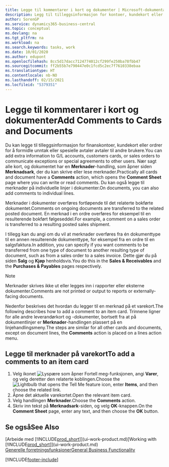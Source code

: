 ```yaml
---
title: Legge til kommentarer i kort og dokumenter | Microsoft-dokumentasjon
description: Legg til tilleggsinformasjon for kontoer, kundekort eller ordrer for å formidle avtaler, for eksempel en spesiell pris eller leveringsmetoden, for andre brukere.
author: SorenGP
ms.service: dynamics365-business-central
ms.topic: conceptual
ms.devlang: na
ms.tgt_pltfrm: na
ms.workload: na
ms.search.keywords: tasks, work
ms.date: 10/01/2020
ms.author: edupont
ms.openlocfilehash: 8cc5d17dacc7124774012cf299fe250ba78fbb47
ms.sourcegitcommit: ff2b55b7e790447e0c1fcd5c2ec7f7610338ebaa
ms.translationtype: HT
ms.contentlocale: nb-NO
ms.lasthandoff: 02/15/2021
ms.locfileid: "5379351"
---
```

# <a name="add-comments-to-cards-and-documents"></a><span data-ttu-id="691f6-103">Legge til kommentarer i kort og dokumenter</span><span class="sxs-lookup"><span data-stu-id="691f6-103">Add Comments to Cards and Documents</span></span>
<span data-ttu-id="691f6-104">Du kan legge til tilleggsinformasjon for finanskontoer, kundekort eller ordrer for å formidle unntak eller spesielle avtaler avtaler til andre brukere.</span><span class="sxs-lookup"><span data-stu-id="691f6-104">You can add extra information to G/L accounts, customers cards, or sales orders to communicate exceptions or special agreements to other users.</span></span>
<span data-ttu-id="691f6-105">Nær sagt alle kort, og dokumentet har en **Merknader**-handling, som åpner siden **Merknadsark**, der du kan skrive eller lese merknader.</span><span class="sxs-lookup"><span data-stu-id="691f6-105">Practically all cards and document have a **Comments** action, which opens the **Comment Sheet** page where you can write or read comments.</span></span> <span data-ttu-id="691f6-106">Du kan også legge til merknader på individuelle linjer i dokumenter.</span><span class="sxs-lookup"><span data-stu-id="691f6-106">On documents, you can also add comments to individual lines.</span></span>

<span data-ttu-id="691f6-107">Merknader i dokumenter overføres fortløpende til det relaterte bokførte dokumentet.</span><span class="sxs-lookup"><span data-stu-id="691f6-107">Comments on ongoing documents are transferred to the related posted document.</span></span> <span data-ttu-id="691f6-108">En merknad i en ordre overføres for eksempel til en resulterende bokført følgeseddel.</span><span class="sxs-lookup"><span data-stu-id="691f6-108">For example, a comment on a sales order is transferred to a resulting posted sales shipment.</span></span>

<span data-ttu-id="691f6-109">I tillegg kan du angi om du vil at merknader overføres fra én dokumenttype til en annen resulterende dokumenttype, for eksempel fra en ordre til en salgsfaktura.</span><span class="sxs-lookup"><span data-stu-id="691f6-109">In addition, you can specify if you want comments to be transferred from one type of document to another resulting type of document, such as from a sales order to a sales invoice.</span></span> <span data-ttu-id="691f6-110">Dette gjør du på siden **Salg** og **Kjøp** henholdsvis.</span><span class="sxs-lookup"><span data-stu-id="691f6-110">You do this in the **Sales & Receivables** and the **Purchases & Payables** pages respectively.</span></span>

> [!NOTE]
> <span data-ttu-id="691f6-111">Merknader skrives ikke ut eller legges inn i rapporter eller eksterne dokumenter.</span><span class="sxs-lookup"><span data-stu-id="691f6-111">Comments are not printed or output to reports or externally-facing documents.</span></span>

<span data-ttu-id="691f6-112">Nedenfor beskrives det hvordan du legger til en merknad på et varekort.</span><span class="sxs-lookup"><span data-stu-id="691f6-112">The following describes how to add a comment to an item card.</span></span> <span data-ttu-id="691f6-113">Trinnene ligner for alle andre leverandørkort og -dokumenter, bortsett fra at på dokumentlinjer er **Merknader**-handlingen plassert på en linjehandlingsmeny.</span><span class="sxs-lookup"><span data-stu-id="691f6-113">The steps are similar for all other cards and documents, except on document lines, the **Comments** action is placed on a lines action menu.</span></span>

## <a name="to-add-a-comments-to-an-item-card"></a><span data-ttu-id="691f6-114">Legge til merknader på varekort</span><span class="sxs-lookup"><span data-stu-id="691f6-114">To add a comments to an item card</span></span>
1. <span data-ttu-id="691f6-115">Velg ikonet ![Lyspære som åpner Fortell meg-funksjonen](media/ui-search/search_small.png "Fortell hva du vil gjøre"), angi **Varer**, og velg deretter den relaterte koblingen.</span><span class="sxs-lookup"><span data-stu-id="691f6-115">Choose the ![Lightbulb that opens the Tell Me feature](media/ui-search/search_small.png "Tell me what you want to do") icon, enter **Items**, and then choose the related link.</span></span>
2. <span data-ttu-id="691f6-116">Åpne det aktuelle varekortet.</span><span class="sxs-lookup"><span data-stu-id="691f6-116">Open the relevant item card.</span></span>
3. <span data-ttu-id="691f6-117">Velg handlingen **Merknader**.</span><span class="sxs-lookup"><span data-stu-id="691f6-117">Choose the **Comments** action.</span></span>
4. <span data-ttu-id="691f6-118">Skriv inn tekst på **Merknadsark**-siden, og velg **OK**-knappen.</span><span class="sxs-lookup"><span data-stu-id="691f6-118">On the **Comment Sheet** page, enter any text, and then choose the **OK** button.</span></span>

## <a name="see-also"></a><span data-ttu-id="691f6-119">Se også</span><span class="sxs-lookup"><span data-stu-id="691f6-119">See Also</span></span>
<span data-ttu-id="691f6-120">[Arbeide med [!INCLUDE[prod_short](includes/prod_short.md)]](ui-work-product.md)</span><span class="sxs-lookup"><span data-stu-id="691f6-120">[Working with [!INCLUDE[prod_short](includes/prod_short.md)]](ui-work-product.md)</span></span>  
[<span data-ttu-id="691f6-121">Generelle forretningsfunksjoner</span><span class="sxs-lookup"><span data-stu-id="691f6-121">General Business Functionality</span></span>](ui-across-business-areas.md)


[!INCLUDE[footer-include](includes/footer-banner.md)]